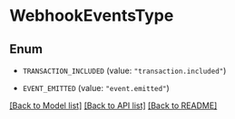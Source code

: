 # WebhookEventsType

## Enum


* `TRANSACTION_INCLUDED` (value: `"transaction.included"`)

* `EVENT_EMITTED` (value: `"event.emitted"`)


[[Back to Model list]](../README.md#documentation-for-models) [[Back to API list]](../README.md#documentation-for-api-endpoints) [[Back to README]](../README.md)


